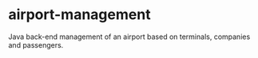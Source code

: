 # airport-management
Java back-end management of an airport based on terminals, companies and passengers.
